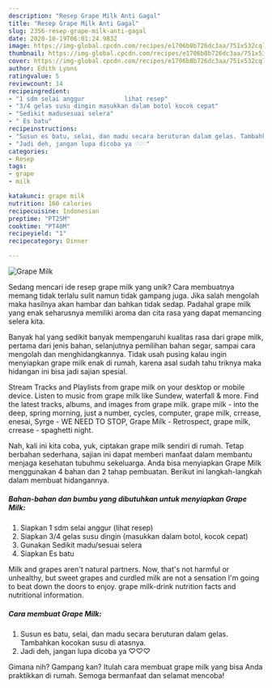 ```yaml
---
description: "Resep Grape Milk Anti Gagal"
title: "Resep Grape Milk Anti Gagal"
slug: 2356-resep-grape-milk-anti-gagal
date: 2020-10-19T06:01:24.983Z
image: https://img-global.cpcdn.com/recipes/e1706b8b726dc3aa/751x532cq70/grape-milk-foto-resep-utama.jpg
thumbnail: https://img-global.cpcdn.com/recipes/e1706b8b726dc3aa/751x532cq70/grape-milk-foto-resep-utama.jpg
cover: https://img-global.cpcdn.com/recipes/e1706b8b726dc3aa/751x532cq70/grape-milk-foto-resep-utama.jpg
author: Edith Lyons
ratingvalue: 5
reviewcount: 14
recipeingredient:
- "1 sdm selai anggur           lihat resep"
- "3/4 gelas susu dingin masukkan dalam botol kocok cepat"
- "Sedikit madusesuai selera"
- " Es batu"
recipeinstructions:
- "Susun es batu, selai, dan madu secara beruturan dalam gelas. Tambahkan kocokan susu di atasnya."
- "Jadi deh, jangan lupa dicoba ya ♡♡♡"
categories:
- Resep
tags:
- grape
- milk

katakunci: grape milk 
nutrition: 160 calories
recipecuisine: Indonesian
preptime: "PT25M"
cooktime: "PT40M"
recipeyield: "1"
recipecategory: Dinner

---
```



![Grape Milk](https://img-global.cpcdn.com/recipes/e1706b8b726dc3aa/751x532cq70/grape-milk-foto-resep-utama.jpg)

Sedang mencari ide resep grape milk yang unik? Cara membuatnya memang tidak terlalu sulit namun tidak gampang juga. Jika salah mengolah maka hasilnya akan hambar dan bahkan tidak sedap. Padahal grape milk yang enak seharusnya memiliki aroma dan cita rasa yang dapat memancing selera kita.

Banyak hal yang sedikit banyak mempengaruhi kualitas rasa dari grape milk, pertama dari jenis bahan, selanjutnya pemilihan bahan segar, sampai cara mengolah dan menghidangkannya. Tidak usah pusing kalau ingin menyiapkan grape milk enak di rumah, karena asal sudah tahu triknya maka hidangan ini bisa jadi sajian spesial.

Stream Tracks and Playlists from grape milk on your desktop or mobile device. Listen to music from grape milk like Sundew, waterfall &amp; more. Find the latest tracks, albums, and images from grape milk. grape milk - into the deep, spring morning, just a number, cycles, computer, grape milk, crrease, enesai, Syrge - WE NEED TO STOP, Grape Milk - Retrospect, grape milk, crrease - spaghetti night.


Nah, kali ini kita coba, yuk, ciptakan grape milk sendiri di rumah. Tetap berbahan sederhana, sajian ini dapat memberi manfaat dalam membantu menjaga kesehatan tubuhmu sekeluarga. Anda bisa menyiapkan Grape Milk menggunakan 4 bahan dan 2 tahap pembuatan. Berikut ini langkah-langkah dalam membuat hidangannya.

<!--inarticleads1-->

##### Bahan-bahan dan bumbu yang dibutuhkan untuk menyiapkan Grape Milk:

1. Siapkan 1 sdm selai anggur           (lihat resep)
1. Siapkan 3/4 gelas susu dingin (masukkan dalam botol, kocok cepat)
1. Gunakan Sedikit madu/sesuai selera
1. Siapkan  Es batu


Milk and grapes aren&#39;t natural partners. Now, that&#39;s not harmful or unhealthy, but sweet grapes and curdled milk are not a sensation I&#39;m going to beat down the doors to enjoy. grape milk-drink nutrition facts and nutritional information. 

<!--inarticleads2-->

##### Cara membuat Grape Milk:

1. Susun es batu, selai, dan madu secara beruturan dalam gelas. Tambahkan kocokan susu di atasnya.
1. Jadi deh, jangan lupa dicoba ya ♡♡♡




Gimana nih? Gampang kan? Itulah cara membuat grape milk yang bisa Anda praktikkan di rumah. Semoga bermanfaat dan selamat mencoba!
